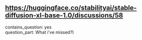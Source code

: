 ## https://huggingface.co/stabilityai/stable-diffusion-xl-base-1.0/discussions/58

contains_question: yes  
question_part: What i've missed?)